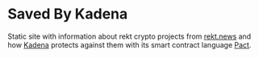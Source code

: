 # Saved By Kadena

Static site with information about rekt crypto projects from
[rekt.news](https://rekt.news/) and how [Kadena](https://www.kadena.io/)
protects against them with its smart contract language
[Pact](https://github.com/kadena-io/pact).
